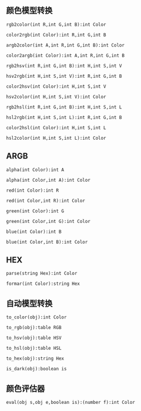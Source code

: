 ## 颜色模型转换
`rgb2color(int R,int G,int B):int Color`

`color2rgb(int Color):int R,int G,int B`

`argb2color(int A,int R,int G,int B):int Color`

`color2argb(int Color):int A,int R,int G,int B`

`rgb2hsv(int R,int G,int B):int H,int S,int V`

`hsv2rgb(int H,int S,int V):int R,int G,int B`

`color2hsv(int Color):int H,int S,int V`

`hsv2color(int H,int S,int V):int Color`

`rgb2hsl(int R,int G,int B):int H,int S,int L`

`hsl2rgb(int H,int S,int L):int R,int G,int B`

`color2hsl(int Color):int H,int S,int L`

`hsl2color(int H,int S,int L):int Color`

## ARGB
`alpha(int Color):int A`

`alpha(int Color,int A):int Color`

`red(int Color):int R`

`red(int Color,int R):int Color`

`green(int Color):int G`

`green(int Color,int G):int Color`

`blue(int Color):int B`

`blue(int Color,int B):int Color`

## HEX
`parse(string Hex):int Color`

`formar(int Color):string Hex`

## 自动模型转换
`to_color(obj):int Color`

`to_rgb(obj):table RGB`

`to_hsv(obj):table HSV`

`to_hsl(obj):table HSL`

`to_hex(obj):string Hex`

`is_dark(obj):boolean is`

## 颜色评估器
`eval(obj s,obj e,boolean is):(number f):int Color`
